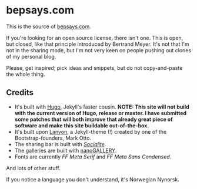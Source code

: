 bepsays.com
===========
This is the source of [bepsays.com](http://bepsays.com/).

If you're looking for an open source license, there isn't one. This is open, but closed, like that principle introduced by Bertrand Meyer. It's not that I'm not in the sharing mode, but I'm not very keen on people pushing out clones of my personal blog.

Please, get inspired; pick ideas and snippets, but do not copy-and-paste the whole thing.

## Credits

* It's built with [Hugo](https://github.com/spf13/hugo), Jekyll's faster cousin. **NOTE: This site will not build with the current version of Hugo, release or master. I have submitted some patches that will both improve that already great piece of software and make this site buildable out-of-the-box.**
* It's built upon [Lanyon](https://github.com/poole/lanyon), a Jekyll-theme (!) created by one of the Bootstrap-founders, Mark Otto.
* The sharing bar is built with *[Socialite](https://github.com/tmort/Socialite)*.
* The galleries are built with [nanoGALLERY](http://nanogallery.brisbois.fr/).
* Fonts are currently _FF Meta Serif_ and _FF Meta Sans Condensed_.

And lots of other stuff.

If you notice a language you don't understand, it's Norwegian Nynorsk.
